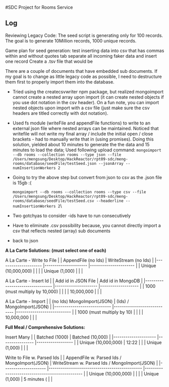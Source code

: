 #SDC Project for Rooms Service

## Log
Reviewing Legacy Code:
The seed script is generating only for 100 records.
The goal is to generate 10Million records, 1000 unique records.

Game plan for seed generation:
test inserting data into csv that has commas within and without quotes
tab separate all incoming faker data and insert one record
Create a .tsv file that would be

There are a couple of documents that have embedded sub documents.  If my goal is to change as little legacy code as possible, I need to destructure them first to properly import them into the database.

+ Tried using the createcsvwriter npm package, but realized mongoimport cannot create a nested array upon import (it can create nested objects if you use dot notation in the csv header).  On a fun note, you can import nested objects upon import with a csv file (just make sure the csv headers are titled correctly with dot notation).

+ Used fs module (writeFile and appendFile functions) to write to an external json file where nested arrays can be maintained.  Noticed that writefile will not write my final array / include the initial open / close brackets - had to manually write that in (using promises). Doing this solution, yielded about 10 minutes to generate the the data and 15 minutes to load the data;
Used following upload command: `mongoimport --db rooms --collection rooms --type json --file /Users/mengsung/Desktop/HackReactor/rpt09-sdc/meng-rooms/database/seedFile/testSeed.json --jsonArray --numInsertionWorkers 2`

* Going to try the above step but convert from json to csv as the .json file is 15gb :(

  `mongoimport --db rooms --collection rooms --type csv --file /Users/mengsung/Desktop/HackReactor/rpt09-sdc/meng-rooms/database/seedFile/testSeed.csv --headerline --numInsertionWorkers 2`\
* Two gotchyas to consider -ids have to run consecutively

* Have to eliminate .csv possibility because, you cannot directly import a csv that reflects nested (array) sub documents

* back to json



**A La Carte Solutions: (must select one of each)**

A La Carte - Write to File
|                     	| AppendFile (no Ids) 	| WriteStream (no Ids) 	|
|---------------------	|---------------------	|----------------------	|
| Unique (10,000,000) 	|                     	|                      	|
| Unique (1,000)      	|                     	|                      	|

A La Carte - Insert Id
|                                	| Add id in JSON File 	| Add id in MongoDB 	|
|--------------------------------	|---------------------	|-------------------	|
| 1000 (must multiply by 10,000) 	|                     	|                   	|
| 10,000,000                     	|                     	|                   	|

A La Carte - Import
|                            	| (no Ids) MongoImport(JSON) 	| (Ids) / MongoImport(JSON) 	|
|----------------------------	|----------------------------	|---------------------------	|
| 1000 (must multiply by 10) 	|                            	|                           	|
| 10,000,000                 	|                            	|                           	|



**Full Meal / Comprehensive Solutions:**

Insert Many
|                     	| Batched (1000) 	| Batched (10,000) 	|
|---------------------	|----------------	|------------------	|
| Unique (10,000,000) 	|      12:22    	|                  	|
| Unique (1,000)      	|                	|                  	|


Write to File w. Parsed Ids
|                     	| AppendFile w. Parsed Ids / MongoImport(JSON) 	| WriteStream w. Parsed Ids / MongoImport(JSON) 	|
|---------------------	|----------------------------------------------	|-----------------------------------------------	|
| Unique (10,000,000) 	|                                              	|                                               	|
| Unique (1,000)      	| 5 minutes (                                  	|                                               	|